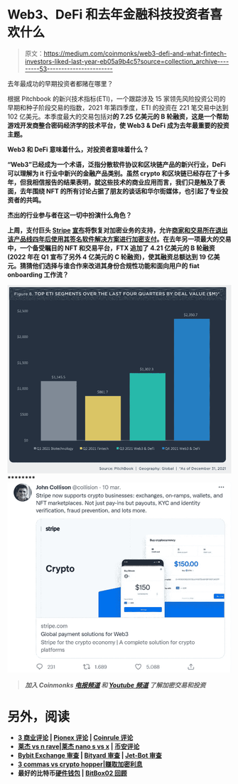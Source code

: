 # Web3、DeFi 和去年金融科技投资者喜欢什么

> 原文：<https://medium.com/coinmonks/web3-defi-and-what-fintech-investors-liked-last-year-eb05a9b4c5?source=collection_archive---------53----------------------->

去年最成功的早期投资者都赌在哪里？

根据 Pitchbook 的新兴技术指标(ETI)，一个跟踪涉及 15 家领先风险投资公司的早期和种子阶段交易的指数，2021 年第四季度，ETI 的投资在 221 笔交易中达到 102 亿美元。本季度最大的交易包括对[](https://www.forte.io/)**的 7.25 亿美元的 B 轮融资，这是一个帮助游戏开发商整合密码经济学的技术平台，使 Web3 & DeFi 成为去年最重要的投资主题。**

**Web3 和 DeFi 意味着什么，对投资者意味着什么？**

**“Web3”已经成为一个术语，泛指分散软件协议和区块链产品的新兴行业，DeFi 可以理解为 it 行业中新兴的金融产品类别。虽然 crypto 和区块链已经存在了十多年，但我相信报告的结果表明，就这些技术的商业应用而言，我们只是触及了表面，去年围绕 NFT 的所有讨论占据了朋友的谈话和华尔街媒体，也引起了专业投资者的共鸣。**

**杰出的行业参与者在这一切中扮演什么角色？**

**上周，支付巨头 [**Stripe**](https://stripe.com/) [宣布](https://techcrunch.com/2022/03/10/stripe-gets-friendly-with-crypto-again/)将恢复对加密业务的支持，允许[商家和交易所在退出该产品线四年后使用其签名软件解决方案进行加密支付](https://stripe.com/use-cases/crypto)。在去年另一项最大的交易中，一个备受瞩目的 NFT 和交易平台，[](https://ftx.us/)**FTX 追加了 4.21 亿美元的 B 轮融资(2022 年在 Q1 宣布了另外 4 亿美元的 C 轮融资)，使其融资总额达到 19 亿美元。猜猜他们选择与谁合作来改进其身份合规性功能和面向用户的 fiat onboarding 工作流？****

****![](img/356ad0fdce65b918a667a96cf40b571b.png)********![](img/57a549b7c66fae9fe0af687f35c4a671.png)****

> *****加入 Coinmonks* [*电报频道*](https://t.me/coincodecap) *和* [*Youtube 频道*](https://www.youtube.com/c/coinmonks/videos) *了解加密交易和投资*****

# ****另外，阅读****

*   ****[3 商业评论](/coinmonks/3commas-review-an-excellent-crypto-trading-bot-2020-1313a58bec92) | [Pionex 评论](https://coincodecap.com/pionex-review-exchange-with-crypto-trading-bot) | [Coinrule 评论](/coinmonks/coinrule-review-2021-a-beginner-friendly-crypto-trading-bot-daf0504848ba)****
*   ****[莱杰 vs n rave](/coinmonks/ledger-vs-ngrave-zero-7e40f0c1d694)|[莱杰 nano s vs x](/coinmonks/ledger-nano-s-vs-x-battery-hardware-price-storage-59a6663fe3b0) | [币安评论](/coinmonks/binance-review-ee10d3bf3b6e)****
*   ****[Bybit Exchange 审查](/coinmonks/bybit-exchange-review-dbd570019b71) | [Bityard 审查](https://coincodecap.com/bityard-reivew) | [Jet-Bot 审查](https://coincodecap.com/jet-bot-review)****
*   ****[3 commas vs crypto hopper](/coinmonks/3commas-vs-pionex-vs-cryptohopper-best-crypto-bot-6a98d2baa203)|[赚取加密利息](/coinmonks/earn-crypto-interest-b10b810fdda3)****
*   ****最好的比特币[硬件钱包](/coinmonks/hardware-wallets-dfa1211730c6) | [BitBox02 回顾](/coinmonks/bitbox02-review-your-swiss-bitcoin-hardware-wallet-c36c88fff29)****